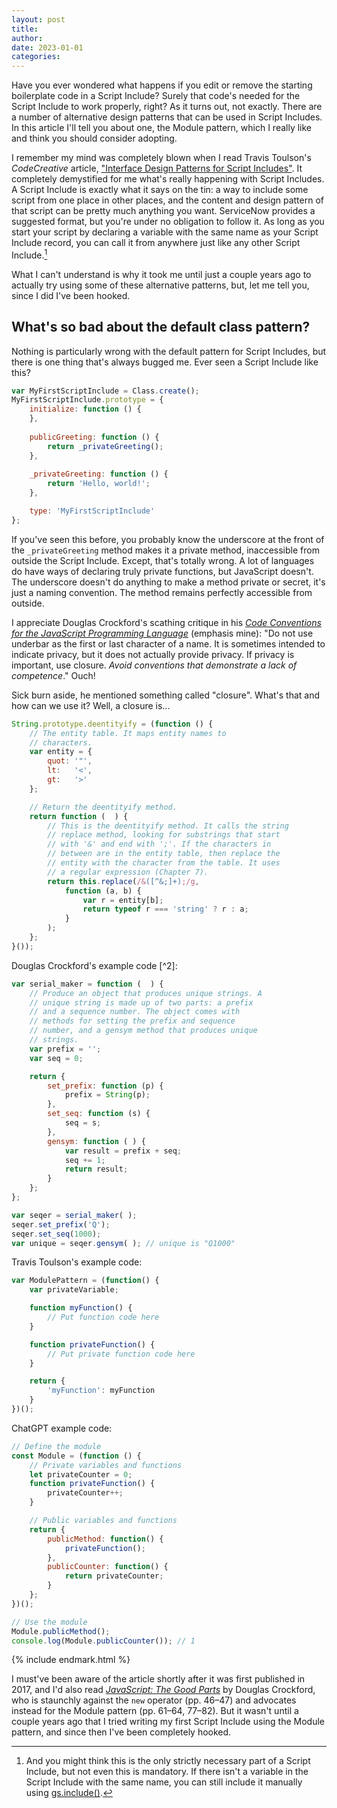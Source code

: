 ```yaml
---
layout: post
title: 
author: 
date: 2023-01-01
categories: 
---
```


<span class="lead">Have you ever wondered what happens</span> if you edit or remove the starting boilerplate code in a Script Include? Surely that code's needed for the Script Include to work properly, right? As it turns out, not exactly. There are a number of alternative design patterns that can be used in Script Includes. In this article I'll tell you about one, the Module pattern, which I really like and think you should consider adopting.

I remember my mind was completely blown when I read Travis Toulson's _CodeCreative_ article, ["Interface Design Patterns for Script Includes"](https://codecreative.io/blog/interface-design-patterns-for-script-includes/). It completely demystified for me what's really happening with Script Includes. A Script Include is exactly what it says on the tin: a way to include some script from one place in other places, and the content and design pattern of that script can be pretty much anything you want. ServiceNow provides a suggested format, but you're under no obligation to follow it. As long as you start your script by declaring a variable with the same name as your Script Include record, you can call it from anywhere just like any other Script Include.[^1]

What I can't understand is why it took me until just a couple years ago to actually try using some of these alternative patterns, but, let me tell you, since I did I've been hooked.

## What's so bad about the default class pattern?

Nothing is particularly wrong with the default pattern for Script Includes, but there is one thing that's always bugged me. Ever seen a Script Include like this?

~~~ javascript
var MyFirstScriptInclude = Class.create();
MyFirstScriptInclude.prototype = {
    initialize: function () {
    },
    
    publicGreeting: function () {
    	return _privateGreeting();
    },
    
    _privateGreeting: function () {
    	return 'Hello, world!';
    },

    type: 'MyFirstScriptInclude'
};
~~~

If you've seen this before, you probably know the underscore at the front of the `_privateGreeting` method makes it a private method, inaccessible from outside the Script Include. Except, that's totally wrong. A lot of languages do have ways of declaring truly private functions, but JavaScript doesn't. The underscore doesn't do anything to make a method private or secret, it's just a naming convention. The method remains perfectly accessible from outside.

I appreciate Douglas Crockford's scathing critique in his _[Code Conventions for the JavaScript Programming Language](https://www.crockford.com/code.html)_ (emphasis mine): "Do not use underbar as the first or last character of a name. It is sometimes intended to indicate privacy, but it does not actually provide privacy. If privacy is important, use closure. _Avoid conventions that demonstrate a lack of competence_." Ouch!

Sick burn aside, he mentioned something called "closure". What's that and how can we use it? Well, a closure is...

~~~ javascript
String.prototype.deentityify = (function () {
    // The entity table. It maps entity names to
    // characters.
    var entity = {
        quot: '"',
        lt:   '<',
        gt:   '>'
    };

    // Return the deentityify method.
    return function (  ) {
        // This is the deentityify method. It calls the string
        // replace method, looking for substrings that start
        // with '&' and end with ';'. If the characters in
        // between are in the entity table, then replace the
        // entity with the character from the table. It uses
        // a regular expression (Chapter 7).
        return this.replace(/&([^&;]+);/g,
            function (a, b) {
                var r = entity[b];
                return typeof r === 'string' ? r : a;
            }
        );
    };
}());
~~~

Douglas Crockford's example code [^2]:

~~~ javascript
var serial_maker = function (  ) {
    // Produce an object that produces unique strings. A
    // unique string is made up of two parts: a prefix
    // and a sequence number. The object comes with
    // methods for setting the prefix and sequence
    // number, and a gensym method that produces unique
    // strings.
    var prefix = '';
    var seq = 0;

    return {
        set_prefix: function (p) {
            prefix = String(p);
        },
        set_seq: function (s) {
            seq = s;
        },
        gensym: function ( ) {
            var result = prefix + seq;
            seq += 1;
            return result;
        }
    };
};

var seqer = serial_maker( );
seqer.set_prefix('Q');
seqer.set_seq(1000);
var unique = seqer.gensym( ); // unique is "Q1000"
~~~

Travis Toulson's example code:

~~~ javascript
var ModulePattern = (function() {
    var privateVariable;

    function myFunction() {
        // Put function code here
    }

    function privateFunction() {
        // Put private function code here
    }

    return {
        'myFunction': myFunction
    }
})();
~~~

ChatGPT example code:

~~~ javascript
// Define the module
const Module = (function () {
    // Private variables and functions
    let privateCounter = 0;
    function privateFunction() {
        privateCounter++;
    }

    // Public variables and functions
    return {
        publicMethod: function() {
            privateFunction();
        },
        publicCounter: function() {
            return privateCounter;
        }
    };
})();

// Use the module
Module.publicMethod();
console.log(Module.publicCounter()); // 1
~~~












{% include endmark.html %}



I must've been aware of the article shortly after it was first published in 2017, and I'd also read _[JavaScript: The Good Parts](https://www.oreilly.com/library/view/javascript-the-good/9780596517748/)_ by Douglas Crockford, who is staunchly against the `new` operator (pp. 46–47) and advocates instead for the Module pattern (pp. 61–64, 77–82). But it wasn't until a couple years ago that I tried writing my first Script Include using the Module pattern, and since then I've been completely hooked.


[^1]: And you might think this is the only strictly necessary part of a Script Include, but not even this is mandatory. If there isn't a variable in the Script Include with the same name, you can still include it manually using [gs.include()](https://developer.servicenow.com/dev.do#!/reference/api/tokyo/server/no-namespace/c_GlideSystemScopedAPI#r_ScopedGlideSystemInclude_String).